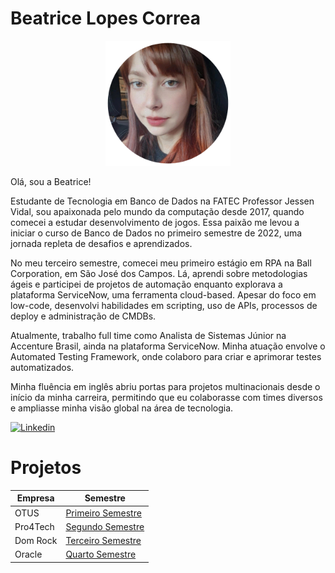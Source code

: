 # Beatrice Lopes Correa
<div align="center"> 
<img width="200px" title="bea" src="assets/bea.png"/>
</div>

Olá, sou a Beatrice!

Estudante de Tecnologia em Banco de Dados na FATEC Professor Jessen Vidal, sou apaixonada pelo mundo da computação desde 2017, quando comecei a estudar desenvolvimento de jogos. Essa paixão me levou a iniciar o curso de Banco de Dados no primeiro semestre de 2022, uma jornada repleta de desafios e aprendizados.

No meu terceiro semestre, comecei meu primeiro estágio em RPA na Ball Corporation, em São José dos Campos. Lá, aprendi sobre metodologias ágeis e participei de projetos de automação enquanto explorava a plataforma ServiceNow, uma ferramenta cloud-based. Apesar do foco em low-code, desenvolvi habilidades em scripting, uso de APIs, processos de deploy e administração de CMDBs.

Atualmente, trabalho full time como Analista de Sistemas Júnior na Accenture Brasil, ainda na plataforma ServiceNow. Minha atuação envolve o Automated Testing Framework, onde colaboro para criar e aprimorar testes automatizados.

Minha fluência em inglês abriu portas para projetos multinacionais desde o início da minha carreira, permitindo que eu colaborasse com times diversos e ampliasse minha visão global na área de tecnologia.

[![Linkedin](https://img.shields.io/badge/LinkedIn-0077B5?style=for-the-badge&logo=linkedin&logoColor=white)](https://www.linkedin.com/in/bewtrice/)

# Projetos 
| Empresa | Semestre |
| --- | --- |
| OTUS | [Primeiro Semestre](/Portfolio-Fatec/1.OTUS) |
| Pro4Tech | [Segundo Semestre](/Portfolio-Fatec/2.Pro4Tech/) |
| Dom Rock |[Terceiro Semestre](/Portfolio-Fatec/3.Dom%20Rock/) |
| Oracle | [Quarto Semestre](/Portfolio-Fatec/4.Oracle/) <br /> |

